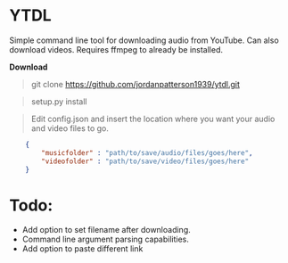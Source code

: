 # YTDL

Simple command line tool for downloading audio from YouTube. Can also download videos. Requires ffmpeg to already be installed.


**Download**

> git clone https://github.com/jordanpatterson1939/ytdl.git

> setup.py install

> Edit config.json and insert the location where you want your audio and video files to go.   

```json
    {
        "musicfolder" : "path/to/save/audio/files/goes/here",
        "videofolder" : "path/to/save/video/files/goes/here"
    }
```

# Todo:
* Add option to set filename after downloading.
* Command line argument parsing capabilities.
* Add option to paste different link
